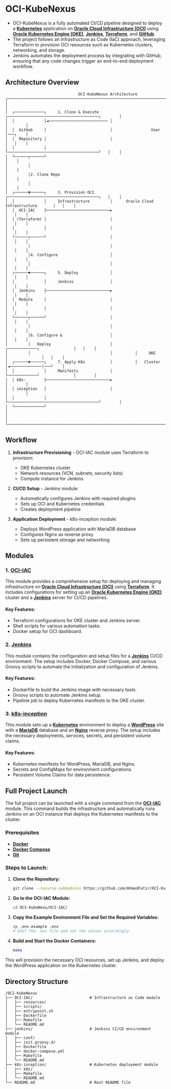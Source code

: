 # OCI-KubeNexus
<!-- git submodule update --recursive --remote -->
- OCI-KubeNexus is a fully automated CI/CD pipeline designed to deploy a [**Kubernetes**](https://kubernetes.io/) application on [**Oracle Cloud Infrastructure (OCI)**](https://www.oracle.com/cloud/) using [**Oracle Kubernetes Engine (OKE)**](https://www.oracle.com/cloud/cloud-native/kubernetes-engine/), [**Jenkins**](https://www.jenkins.io/), [**Terraform**](https://www.terraform.io/), and [**GitHub**]().
- The project follows an Infrastructure as Code (IaC) approach, leveraging Terraform to provision OCI resources such as Kubernetes clusters, networking, and storage.
- Jenkins automates the deployment process by integrating with GitHub, ensuring that any code changes trigger an end-to-end deployment workflow.

## Architecture Overview

```
                                OCI-KubeNexus Architecture
┌───────────────────────────────────────────────────────────────────────────────────────────────┐
│                                                                                               │
│  ┌─────────────┐     1. Clone & Execute     ┌────────────────────────────────────────┐        │
│  │             │◄────────────────────────── │                                        │        │
│  │  GitHub     │                            │                 User                   │───┐    │
│  │  Repository │                            │                                        │   │    │
│  │             │                            └────────────────────────────────────────┘   │    │
│  └──────┬──────┘                                                                         │    │
│         │                                                                                │    │
│         │2. Clone Repo                                                                   │    │
│         │                                                                                │    │
│  ┌──────▼──────┐     3. Provision OCI       ┌────────────────────────────────────────┐   │    │
│  │             │     Infrastructure         │      Oracle Cloud Infrastructure       │   │    │
│  │  OCI-IAC    ├────────────────────────────►                                        │   │    │
│  │ (Terraform) │                            │                                        │   │    │
│  │             │                            │                                        │   │    │
│  └──────┬──────┘                            │                                        │   │    │
│         │                                   │                                        │   │    │
│         │4. Configure                       │                                        │   │    │
│         │                                   │                                        │   │    │
│  ┌──────▼──────┐     5. Deploy              │                                        │   │    │
│  │             │     Jenkins                │                                        │   │    │
│  │  Jenkins    ├────────────────────────────►                                        │   │    │
│  │  Module     │                            │                                        │   │    │
│  │             │                            │                                        │   │    │
│  └──────┬──────┘                            │                                        │   │    │
│         │                                   │                                        │   │    │
│         │6. Configure &                     │                                        │   │    │
│         │   Deploy                          │          ┌─────────────┐               │   │    │
│         │                                   │          │     OKE     │               │   │    │
│  ┌──────▼──────┐     7. Apply K8s           │          │   Cluster   │◄──────────────│───┘    │
│  │             │     Manifests              │          └─────────────┘               │        │
│  │ k8s-        ├────────────────────────────►                                        │        │
│  │ inception   │                            │                                        │        │
│  │             │                            └────────────────────────────────────────┘        │
│  └─────────────┘                                                                              │
│                                                                                               │
└───────────────────────────────────────────────────────────────────────────────────────────────┘
```

## Workflow

1. **Infrastructure Provisioning** - OCI-IAC module uses Terraform to provision:
   - OKE Kubernetes cluster
   - Network resources (VCN, subnets, security lists)
   - Compute instance for Jenkins

2. **CI/CD Setup** - Jenkins module:
   - Automatically configures Jenkins with required plugins
   - Sets up OCI and Kubernetes credentials
   - Creates deployment pipeline

3. **Application Deployment** - k8s-inception module:
   - Deploys WordPress application with MariaDB database
   - Configures Nginx as reverse proxy
   - Sets up persistent storage and networking

## Modules

### 1. [OCI-IAC](OCI-IAC)

This module provides a comprehensive setup for deploying and managing infrastructure on [**Oracle Cloud Infrastructure (OCI)**](https://www.oracle.com/cloud/) using [**Terraform**](https://www.terraform.io/). It includes configurations for setting up an [**Oracle Kubernetes Engine (OKE)**](https://www.oracle.com/cloud/cloud-native/kubernetes-engine/) cluster and a [**Jenkins**](https://www.jenkins.io/) server for CI/CD pipelines.

#### Key Features:
- Terraform configurations for OKE cluster and Jenkins server.
- Shell scripts for various automation tasks.
- Docker setup for OCI dashboard.

### 2. [Jenkins](jenkins)

This module contains the configuration and setup files for a [**Jenkins**](https://www.jenkins.io/) CI/CD environment. The setup includes Docker, Docker Compose, and various Groovy scripts to automate the initialization and configuration of Jenkins.

#### Key Features:
- Dockerfile to build the Jenkins image with necessary tools.
- Groovy scripts to automate Jenkins setup.
- Pipeline job to deploy Kubernetes manifests to the OKE cluster.

### 3. [k8s-inception](k8s-inception)

This module sets up a [**Kubernetes**](https://kubernetes.io/) environment to deploy a [**WordPress**](https://wordpress.org/) site with a [**MariaDB**](https://mariadb.org/) database and an [**Nginx**](https://nginx.org/) reverse proxy. The setup includes the necessary deployments, services, secrets, and persistent volume claims.

#### Key Features:
- Kubernetes manifests for WordPress, MariaDB, and Nginx.
- Secrets and ConfigMaps for environment configurations.
- Persistent Volume Claims for data persistence.

## Full Project Launch

The full project can be launched with a single command from the [**OCI-IAC**](OCI-IAC) module. This command builds the infrastructure and automatically runs Jenkins on an OCI instance that deploys the Kubernetes manifests to the cluster.

### Prerequisites

- [**Docker**](https://www.docker.com/)
- [**Docker Compose**](https://docs.docker.com/compose/)
- [**Git**](https://git-scm.com/)

### Steps to Launch:

1. **Clone the Repository:**
   ```bash
   git clone --recurse-submodules https://github.com/AhmedFatir/OCI-KubeNexus.git
   ```
2. **Go to the OCI-IAC Module:**
   ```bash
   cd OCI-KubeNexu/OCI-IAC/
   ```
3. **Copy the Example Environment File and Set the Required Variables:**
   ```bash
   cp .env.example .env
   # Edit the .env file and set the values accordingly
   ```

4. **Build and Start the Docker Containers:**
   ```bash
   make
   ```

This will provision the necessary OCI resources, set up Jenkins, and deploy the WordPress application on the Kubernetes cluster.

## Directory Structure

```
/OCI-KubeNexus
├── OCI-IAC/                         # Infrastructure as Code module
│   ├── resources/
│   ├── scripts/
│   ├── entrypoint.sh
│   ├── Dockerfile
│   ├── Makefile
│   └── README.md
├── jenkins/                         # Jenkins CI/CD environment module
│   ├── conf/
│   ├── init.groovy.d/
│   ├── Dockerfile
│   ├── docker-compose.yml
│   ├── Makefile
│   └── README.md
├── k8s-inception/                   # Kubernetes deployment module
│   ├── k8s/
│   ├── Makefile
│   └── README.md
└── README.md                        # Root README file
```